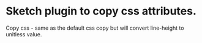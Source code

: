 # Sketch plugin to copy css attributes.

Copy css - same as the default css copy but will convert line-height to unitless value.
